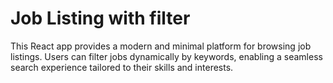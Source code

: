 # Job Listing with filter

This React app provides a modern and minimal platform for browsing job listings. Users can filter jobs dynamically by keywords, enabling a seamless search experience tailored to their skills and interests.
